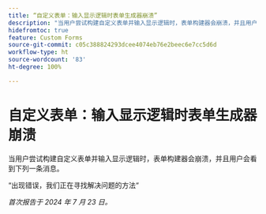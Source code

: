 ```yaml
---
title: “自定义表单：输入显示逻辑时表单生成器崩溃”
description: "当用户尝试构建自定义表单并输入显示逻辑时，表单构建器会崩溃，并且用户会看到一条消息。"
hidefromtoc: true
feature: Custom Forms
source-git-commit: c05c388824293dcee4074eb76e2beec6e7cc5d6d
workflow-type: ht
source-wordcount: '83'
ht-degree: 100%

---
```



# 自定义表单：输入显示逻辑时表单生成器崩溃

当用户尝试构建自定义表单并输入显示逻辑时，表单构建器会崩溃，并且用户会看到下列一条消息。

“出现错误，我们正在寻找解决问题的方法“

_首次报告于 2024 年 7 月 23 日。_
